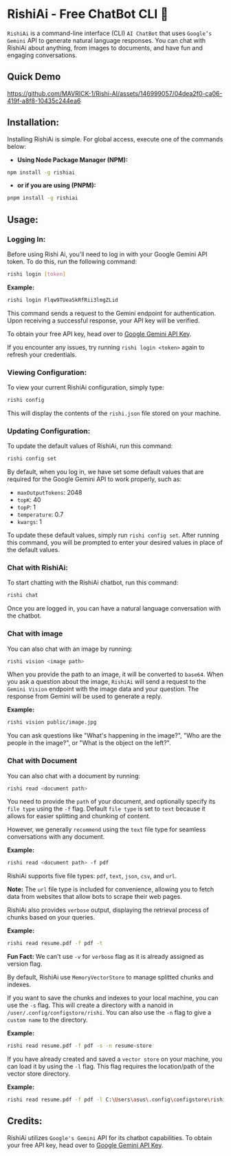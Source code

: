 # RishiAi - Free ChatBot CLI 🤖

`RishiAi` is a command-line interface (CLI) `AI ChatBot` that uses `Google’s Gemini` API to generate natural language responses. You can chat with RishiAi about anything, from images to documents, and have fun and engaging conversations.

## Quick Demo

https://github.com/MAVRICK-1/Rishi-AI/assets/146999057/04dea2f0-ca06-419f-a8f8-10435c244ea6

## Installation:
Installing RishiAi is simple. For global access, execute one of the commands below:

* **Using Node Package Manager (NPM):**
```bash
npm install -g rishiai
```

* **or if you are using (PNPM):**
```bash
pnpm install -g rishiai
```

## Usage:

### Logging In:
Before using Rishi Ai, you'll need to log in with your Google Gemini API token. To do this, run the following command:

```bash
rishi login [token]
```

**Example:**
```bash
rishi login Flqw9TUeaSkRfRii3lmgZLid
```

This command sends a request to the Gemini endpoint for authentication. Upon receiving a successful response, your API key will be verified. 

To obtain your free API key, head over to [Google Gemini API Key](https://makersuite.google.com/app/apikey).

If you encounter any issues, try running `rishi login <token>` again to refresh your credentials.

### Viewing Configuration:
To view your current RishiAi configuration, simply type:

```bash
rishi config
```

This will display the contents of the `rishi.json` file stored on your machine.

### Updating Configuration:

To update the default values of RishiAi, run this command:

```bash
rishi config set
```

By default, when you log in, we have set some default values that are required for the Google Gemini API to work properly, such as:

- `maxOutputTokens`: 2048
- `topK`: 40
- `topP`: 1
- `temperature`: 0.7
- `kwargs`: 1

To update these default values, simply run `rishi config set`. After running this command, you will be prompted to enter your desired values in place of the default values.

### Chat with RishiAi:
To start chatting with the RishiAi chatbot, run this command:

```bash
rishi chat
```

Once you are logged in, you can have a natural language conversation with the chatbot.

### Chat with image
You can also chat with an image by running:

```bash
rishi vision <image path>
```

When you provide the path to an image, it will be converted to `base64`. When you ask a question about the image, `RishiAi` will send a request to the `Gemini Vision` endpoint with the image data and your question. The response from Gemini will be used to generate a reply.

**Example:**
```bash
rishi vision public/image.jpg
```

You can ask questions like "What's happening in the image?", "Who are the people in the image?", or "What is the object on the left?".

### Chat with Document
You can also chat with a document by running:

```bash
rishi read <document path>
```

You need to provide the `path` of your document, and optionally specify its `file type` using the `-f` flag. Default `file type` is set to `text` because it allows for easier splitting and chunking of content.

However, we generally `recommend` using the `text` file type for seamless conversations with any document.

**Example:**

```bash
rishi read <document path> -f pdf
```
RishiAi supports five file types: `pdf`, `text`, `json`, `csv`, and `url`. 

**Note:** The `url` file type is included for convenience, allowing you to fetch data from websites that allow bots to scrape their web pages.

RishiAi also provides `verbose` output, displaying the retrieval process of chunks based on your queries.

**Example:**
```bash
rishi read resume.pdf -f pdf -t
```
**Fun Fact:** We can't use `-v` for `verbose` flag as it is already assigned as version flag.

By default, RishiAi use `MemoryVectorStore` to manage splitted chunks and indexes. 

If you want to save the chunks and indexes to your local machine, you can use the `-s` flag. This will create a directory with a nanoid in `/user/.config/configstore/rishi`. You can also use the `-n` flag to give a `custom name` to the directory.

**Example:**
```bash
rishi read resume.pdf -f pdf -s -n resume-store
```

If you have already created and saved a `vector store` on your machine, you can load it by using the `-l` flag. This flag requires the location/path of the vector store directory.

**Example:**
```bash
rishi read resume.pdf -f pdf -l C:\Users\asus\.config\configstore\rishi\resume-store
```

## Credits:
RishiAi utilizes `Google's Gemini` API for its chatbot capabilities. To obtain your free API key, head over to [Google Gemini API Key](https://makersuite.google.com/app/apikey).
```
